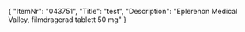 {
  "ItemNr": "043751",
  "Title": "test",
  "Description": "Eplerenon Medical Valley, filmdragerad tablett 50 mg"
}